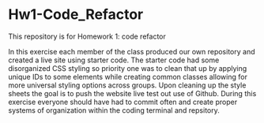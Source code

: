 # Hw1-Code_Refactor
This repository is for Homework 1: code refactor

In this exercise each member of the class produced our own repository and created a live site using starter code.
The starter code had some disorganized CSS styling so priority one was to clean that up by applying unique IDs to some elements while creating common classes allowing for more universal styling options across groups.
Upon cleaning up the style sheets the goal is to push the website live test out use of Github.
During this exercise everyone should have had to commit often and create proper systems of organization within the coding terminal and repsitory.